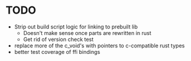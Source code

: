# TODO

* Strip out build script logic for linking to prebuilt lib
  * Doesn't make sense once parts are rewritten in rust
  * Get rid of version check test
* replace more of the c_void's with pointers to c-compatible rust types
* better test coverage of ffi bindings
